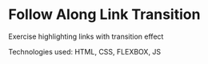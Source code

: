 # Follow Along Link Transition
Exercise highlighting links with transition effect
<p>Technologies used: HTML, CSS, FLEXBOX, JS</p>
